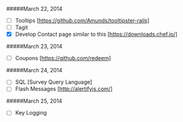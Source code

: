 #####March 22, 2014
- [ ] Tooltips [https://github.com/Amunds/tooltipster-rails]
- [ ] Tagit
- [x] Develop Contact page similar to this [https://downloads.chef.io/]

#####March 23, 2014
- [ ] Coupons [https://github.com/redeem]

#####March 24, 2014
- [ ] SQL [Survey Query Language]
- [ ] Flash Messages [http://alertifyjs.com/]

#####March 25, 2014
- [ ] Key Logging
